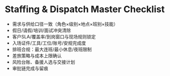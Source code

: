 # Staffing & Dispatch Master Checklist

- 需求与供给口径一致（角色×级别×地点×班别×技能）
- 假日/请假/培训/面试冲突清除
- 客户SLA/覆盖率/到岗窗口与现场规则锁定
- 入场证件/工具/工位/账号/安规完成度
- 排班合规：最大连班/最小休息/夜班限制
- 差旅策略与成本上限确认
- 风险台账、备援人选与交接计划
- 审批链完成与留痕

